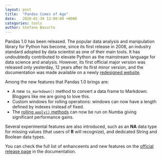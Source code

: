 ```yaml
---
layout: post
title:  "Pandas Comes of Age"
date:   2020-01-30 12:00:00 +0000
categories: tools
author: Stefano Basurto
---
```


Pandas 1.0 has been released. The popular data analysis and manipulation library for Python has become, since its first release in 2008, an industry standard adopted by data scientist as one of their main tools. It has undoubtedly contributed to elevate Python as the mainstream language for data science and analysis. However, its first official major version was released only yesterday, 12 years after its first minor version, and the documentation was made available on a newly [redesigned website](https://pandas.pydata.org/pandas-docs/stable/).

Among the new features that Pandas 1.0 brings are:

- A new `to_markdown()` method to convert a data frame to Markdown. Bloggers like me are going to love this.
- Custom windows for rolling operations: windows can now have a length defined by indexes instead of fixed.
- The [rolling `apply()` methods](https://pandas.pydata.org/pandas-docs/version/1.0.0/user_guide/computation.html#stats-rolling-apply) can now be run on Numba giving significant performance gains.

Several experimental features are also introduced, such as an **NA** data type for missing values (that users of **R** will recognize), and dedicated String and Boolean data types.

You can check the full list of enhanceents and new features on the [official release page](https://pandas.pydata.org/pandas-docs/version/1.0.0/whatsnew/v1.0.0.html) in the documentation.


